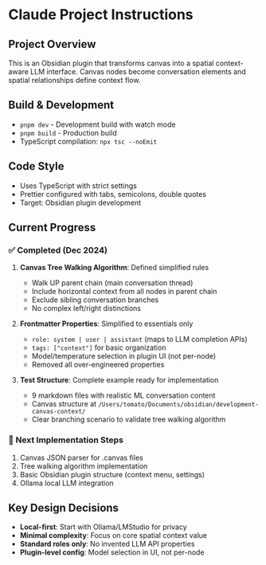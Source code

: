 # Claude Project Instructions

## Project Overview
This is an Obsidian plugin that transforms canvas into a spatial context-aware LLM interface. Canvas nodes become conversation elements and spatial relationships define context flow.

## Build & Development
- `pnpm dev` - Development build with watch mode
- `pnpm build` - Production build
- TypeScript compilation: `npx tsc --noEmit`

## Code Style
- Uses TypeScript with strict settings
- Prettier configured with tabs, semicolons, double quotes
- Target: Obsidian plugin development

## Current Progress

### ✅ Completed (Dec 2024)
1. **Canvas Tree Walking Algorithm**: Defined simplified rules
   - Walk UP parent chain (main conversation thread)
   - Include horizontal context from all nodes in parent chain
   - Exclude sibling conversation branches
   - No complex left/right distinctions

2. **Frontmatter Properties**: Simplified to essentials only
   - `role: system | user | assistant` (maps to LLM completion APIs)
   - `tags: ["context"]` for basic organization
   - Model/temperature selection in plugin UI (not per-node)
   - Removed all over-engineered properties

3. **Test Structure**: Complete example ready for implementation
   - 9 markdown files with realistic ML conversation content
   - Canvas structure at `/Users/tomato/Documents/obsidian/development-canvas-context/`
   - Clear branching scenario to validate tree walking algorithm

### 🎯 Next Implementation Steps
1. Canvas JSON parser for .canvas files
2. Tree walking algorithm implementation
3. Basic Obsidian plugin structure (context menu, settings)
4. Ollama local LLM integration

## Key Design Decisions
- **Local-first**: Start with Ollama/LMStudio for privacy
- **Minimal complexity**: Focus on core spatial context value
- **Standard roles only**: No invented LLM API properties
- **Plugin-level config**: Model selection in UI, not per-node
